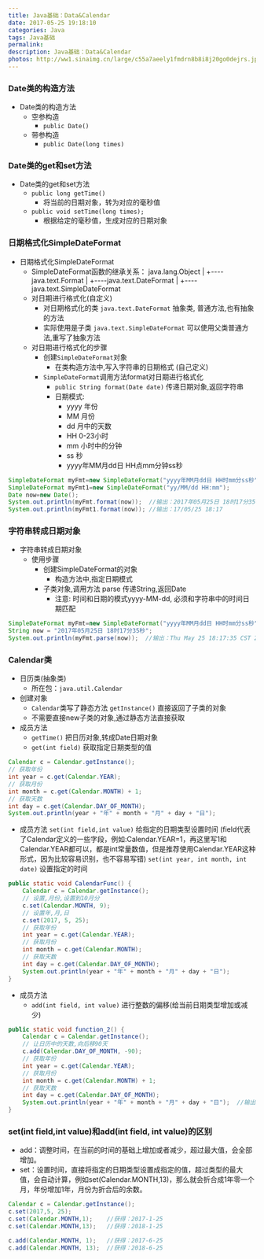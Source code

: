 ```yaml
---
title: Java基础：Data&Calendar
date: 2017-05-25 19:18:10
categories: Java
tags: Java基础
permalink:
description: Java基础：Data&Calendar
photos: http://ww1.sinaimg.cn/large/c55a7aeely1fmdrn8b8i8j20go0dejrs.jpg
---
```

### Date类的构造方法
- Date类的构造方法
	- 空参构造
		- `public Date()`
	- 带参构造
		- `public Date(long times)`
	
### Date类的get和set方法			
- Date类的get和set方法
	- `public long getTime()`	
		- 将当前的日期对象，转为对应的毫秒值
	- `public void setTime(long times);`
		- 根据给定的毫秒值，生成对应的日期对象

<!--more-->
### 日期格式化SimpleDateFormat
- 日期格式化SimpleDateFormat
   - SimpleDateFormat函数的继承关系：
    java.lang.Object
        |
        +----java.text.Format
           |
           +----java.text.DateFormat
                   |
                   +----java.text.SimpleDateFormat
	- 对日期进行格式化(自定义)
		- 对日期格式化的类 `java.text.DateFormat` 抽象类, 普通方法,也有抽象的方法
		- 实际使用是子类 `java.text.SimpleDateFormat` 可以使用父类普通方法,重写了抽象方法
	- 对日期进行格式化的步骤
		- 创建`SimpleDateFormat`对象
			- 在类构造方法中,写入字符串的日期格式 (自己定义)
		- `SimpleDateFormat`调用方法format对日期进行格式化
			- `public String format(Date date)` 传递日期对象,返回字符串
			- 日期模式:
	 		    - yyyy    年份
	 		    - MM      月份
			    - dd      月中的天数
			    - HH       0-23小时
			    - mm      小时中的分钟
	 		    - ss      秒
	 		    - yyyy年MM月dd日 HH点mm分钟ss秒
```Java
SimpleDateFormat myFmt=new SimpleDateFormat("yyyy年MM月dd日 HH时mm分ss秒");
SimpleDateFormat myFmt1=new SimpleDateFormat("yy/MM/dd HH:mm"); 
Date now=new Date();
System.out.println(myFmt.format(now));  //输出：2017年05月25日 18时17分35秒
System.out.println(myFmt1.format(now)); //输出：17/05/25 18:17
```
				
### 字符串转成日期对象
- 字符串转成日期对象
	- 使用步骤
		- 创建SimpleDateFormat的对象
			- 构造方法中,指定日期模式
		- 子类对象,调用方法 parse 传递String,返回Date
			- 注意: 时间和日期的模式yyyy-MM-dd, 必须和字符串中的时间日期匹配
```Java
SimpleDateFormat myFmt=new SimpleDateFormat("yyyy年MM月dd日 HH时mm分ss秒");
String now = "2017年05月25日 18时17分35秒";
System.out.println(myFmt.parse(now));  //输出：Thu May 25 18:17:35 CST 2017
```

### Calendar类
- 日历类(抽象类)
	- 所在包：`java.util.Calendar`
- 创建对象
	- `Calendar`类写了静态方法 `getInstance()` 直接返回了子类的对象
	- 不需要直接new子类的对象,通过静态方法直接获取
- 成员方法
	- `getTime()` 把日历对象,转成Date日期对象
	- `get(int field)` 获取指定日期类型的值
```Java
Calendar c = Calendar.getInstance();
// 获取年份
int year = c.get(Calendar.YEAR);
// 获取月份
int month = c.get(Calendar.MONTH) + 1;
// 获取天数
int day = c.get(Calendar.DAY_OF_MONTH);
System.out.println(year + "年" + month + "月" + day + "日");
```			
			
- 成员方法
	 `set(int field,int value)`  给指定的日期类型设置时间 (field代表了Calendar定义的一些字段，例如:Calendar.YEAR=1，再这里写1和Calendar.YEAR都可以，都是int常量数值，但是推荐使用Calendar.YEAR这种形式，因为比较容易识别，也不容易写错)
     `set(int year, int month, int date)`  设置指定的时间
```Java
public static void CalendarFunc() {
	Calendar c = Calendar.getInstance();
	// 设置,月份,设置到10月分
	c.set(Calendar.MONTH, 9);
	// 设置年,月,日
	c.set(2017, 5, 25);
	// 获取年份
	int year = c.get(Calendar.YEAR);
	// 获取月份
	int month = c.get(Calendar.MONTH);
	// 获取天数
	int day = c.get(Calendar.DAY_OF_MONTH);
	System.out.println(year + "年" + month + "月" + day + "日");
}
```		

- 成员方法
	- `add(int field, int value)` 进行整数的偏移(给当前日期类型增加或减少)
```Java
public static void function_2() {
	Calendar c = Calendar.getInstance();
	// 让日历中的天数,向后移90天
	c.add(Calendar.DAY_OF_MONTH, -90);
	// 获取年份
	int year = c.get(Calendar.YEAR);
	// 获取月份
	int month = c.get(Calendar.MONTH) + 1;
	// 获取天数
	int day = c.get(Calendar.DAY_OF_MONTH);
	System.out.println(year + "年" + month + "月" + day + "日");  //输出：2017年3月27日
}
```
### set(int field,int value)和add(int field, int value)的区别
- add：调整时间，在当前的时间的基础上增加或者减少，超过最大值，会全部增加。
- set：设置时间，直接将指定的日期类型设置成指定的值，超过类型的最大值，会自动计算，例如set(Calendar.MONTH,13)，那么就会折合成1年零一个月，年份增加1年，月份为折合后的余数。
```Java
Calendar c = Calendar.getInstance();
c.set(2017,5, 25);
c.set(Calendar.MONTH,1);    //获得：2017-1-25
c.set(Calendar.MONTH,13);   //获得：2018-1-25

c.add(Calendar.MONTH, 1);   //获得：2017-6-25
c.add(Calendar.MONTH, 13);  //获得：2018-6-25
```